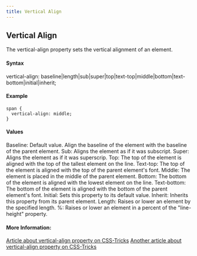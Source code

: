 ```yaml
---
title: Vertical Align
---
```

## Vertical Align
The vertical-align property sets the vertical alignment of an element.

#### Syntax
vertical-align: baseline|length|sub|super|top|text-top|middle|bottom|text-bottom|initial|inherit;

#### Example 

```
span {
  vertical-align: middle;
}
```

#### Values
Baseline: Default value. Align the baseline of the element with the baseline of the parent element.
Sub:	Aligns the element as if it was subscript.
Super:	Aligns the element as if it was superscrip.
Top:	The top of the element is aligned with the top of the tallest element on the line.
Text-top:	The top of the element is aligned with the top of the parent element's font.
Middle:	The element is placed in the middle of the parent element.
Bottom:	The bottom of the element is aligned with the lowest element on the line.
Text-bottom:	The bottom of the element is aligned with the bottom of the parent element's font.
Initial:	Sets this property to its default value.
Inherit:	Inherits this property from its parent element.
Length: Raises or lower an element by the specified length.
%: Raises or lower an element in a percent of the "line-height" property.

#### More Information:
<!-- Please add any articles you think might be helpful to read before writing the article -->
<a href='https://css-tricks.com/almanac/properties/v/vertical-align/' target='_blank' rel='nofollow'>Article about vertical-align property on CSS-Tricks</a>
<a href='https://css-tricks.com/what-is-vertical-align/' target='_blank' rel='nofollow'>Another article about vertical-align property on CSS-Tricks</a>

